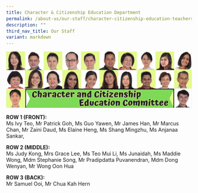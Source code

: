 ```yaml
---
title: Character & Citizenship Education Department
permalink: /about-us/our-staff/character-citizenship-education-teachers/
description: ""
third_nav_title: Our Staff
variant: markdown
---
```

<img src="/images/2024%20Photos/Banners/CCE_Committee_2024.png">




**ROW 1 (FRONT):**  <br>
Ms Ivy Teo, Mr Patrick Goh, Ms Guo Yawen, Mr James Han, Mr Marcus Chan, Mr Zaini Daud, Ms Elaine Heng, Ms Shang Mingzhu, Ms Anjanaa Sankar, 

**ROW 2 (MIDDLE):**  <br>
Ms Judy Kong, Mrs Grace Lee, Ms Teo Mui Li, Ms Junaidah, Ms Maddie Wong, Mdm Stephanie Song, Mr Pradipdatta Puvanendran, Mdm Dong Wenyan, Mr Wong Oon Hua

**ROW 3 (BACK):** <br>
Mr Samuel Ooi, Mr Chua Kah Hern
 